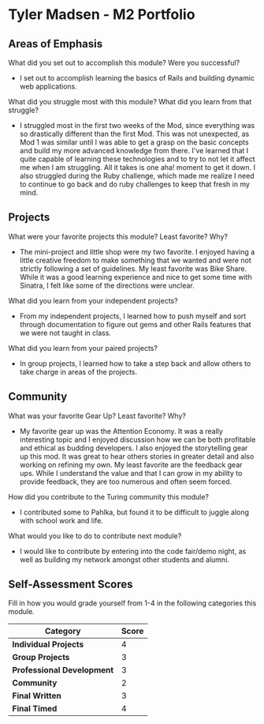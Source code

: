 # Tyler Madsen - M2 Portfolio

## Areas of Emphasis

What did you set out to accomplish this module? Were you successful?

* I set out to accomplish learning the basics of Rails and building dynamic web applications.

What did you struggle most with this module? What did you learn from that struggle?

* I struggled most in the first two weeks of the Mod, since everything was so drastically different than the first Mod. This was not unexpected, as Mod 1 was similar until I was able to get a grasp on the basic concepts and build my more advanced knowledge from there. I've learned that I quite capable of learning these technologies and to try to not let it affect me when I am struggling. All it takes is one aha! moment to get it down. I also struggled during the Ruby challenge, which made me realize I need to continue to go back and do ruby challenges to keep that fresh in my mind.

## Projects

What were your favorite projects this module? Least favorite? Why?

* The mini-project and little shop were my two favorite. I enjoyed having a little creative freedom to make something that we wanted and were not strictly following a set of guidelines. My least favorite was Bike Share. While it was a good learning experience and nice to get some time with Sinatra, I felt like some of the directions were unclear.

What did you learn from your independent projects?

* From my independent projects, I learned how to push myself and sort through documentation to figure out gems and other Rails features that we were not taught in class.

What did you learn from your paired projects?

* In group projects, I learned how to take a step back and allow others to take charge in areas of the projects.

## Community

What was your favorite Gear Up? Least favorite? Why?

* My favorite gear up was the Attention Economy. It was a really interesting topic and I enjoyed discussion how we can be both profitable and ethical as budding developers. I also enjoyed the storytelling gear up this mod. It was great to hear others stories in greater detail and also working on refining my own. My least favorite are the feedback gear ups. While I understand the value and that I can grow in my ability to provide feedback, they are too numerous and often seem forced.

How did you contribute to the Turing community this module?

* I contributed some to Pahlka, but found it to be difficult to juggle along with school work and life.

What would you like to do to contribute next module?

* I would like to contribute by entering into the code fair/demo night, as well as building my network amongst other students and alumni.

## Self-Assessment Scores

Fill in how you would grade yourself from 1-4 in the following categories this module.

| Category                     | Score |
| -----------------------------| ----- |
| **Individual Projects**      |   4   |
| **Group Projects**           |   3   |
| **Professional Development** |   3   |
| **Community**                |   2   |
| **Final Written**            |   3   |
| **Final Timed**              |   4   |
